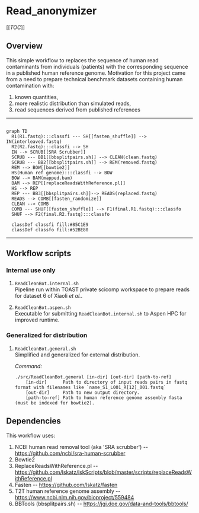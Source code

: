 # Read_anonymizer

[[_TOC_]]

## Overview  
This simple workflow to replaces the sequence of human read contaminants from individuals (patients) with the corresponding sequence in a published human reference genome. Motivation for this project came from a need to prepare technical benchmark datasets containing human contamination with:  

1. known quantities,
1. more realistic distribution than simulated reads, 
1. read sequences derived from published references

---

```mermaid

graph TD
  R1(R1.fastq):::classfi --- SH[[fasten_shuffle]] --> IN(interleaved.fastq)
  R2(R2.fastq):::classfi --> SH
  IN --> SCRUB[[SRA Scrubber]]
  SCRUB --- BB1[[bbsplitpairs.sh]] --> CLEAN(clean.fastq)
  SCRUB --- BB2[[bbsplitpairs.sh]] --> REM(removed.fastq)
  REM --> BOW[[bowtie2]]
  HS(Human ref genome):::classfi --> BOW
  BOW --> BAM(mapped.bam) 
  BAM --> REP[[replaceReadsWithReference.pl]]
  HS --> REP
  REP --- BB3[[bbsplitpairs.sh]]--> READS(replaced.fastq)
  READS --> COMB[[fasten_randomize]]
  CLEAN --> COMB
  COMB --- SHUF[[fasten_shuffle]] --> F1(final.R1.fastq):::classfo
  SHUF --> F2(final.R2.fastq):::classfo

  classDef classfi fill:#85C1E9
  classDef classfo fill:#52BE80

```
---
## Workflow scripts

### Internal use only

1. `ReadCleanBot.internal.sh`  
Pipeline run within TOAST private scicomp workspace to prepare reads for dataset 6 of Xiaoli *et al.*.

1. `ReadCleanBot.aspen.sh`  
Executable for submitting `ReadCleanBot.internal.sh` to Aspen HPC for improved runtime.  

### Generalized for distribution

1. `ReadCleanBot.general.sh`  
Simplified and generalized for external distribution.  
 
    *Command:* 
    ~~~
    ./src/ReadCleanBot.general [in-dir] [out-dir] [path-to-ref]
        [in-dir]      Path to directory of input reads pairs in fastq format with filenames like `name_S1_L001_R[12]_001.fastq`
        [out-dir]     Path to new output directory.
        [path-to-ref] Path to human reference genome assembly fasta (must be indexed for bowtie2).
    ~~~


## Dependencies
This workflow uses:
1. NCBI human read removal tool (aka 'SRA scrubber') -- https://github.com/ncbi/sra-human-scrubber  
1. Bowtie2  
1. ReplaceReadsWithReference.pl -- https://github.com/lskatz/lskScripts/blob/master/scripts/replaceReadsWithReference.pl  
1. Fasten -- https://github.com/lskatz/fasten  
1. T2T human reference genome assembly -- https://www.ncbi.nlm.nih.gov/bioproject/559484  
1. BBTools (bbsplitpairs.sh) -- https://jgi.doe.gov/data-and-tools/bbtools/  
